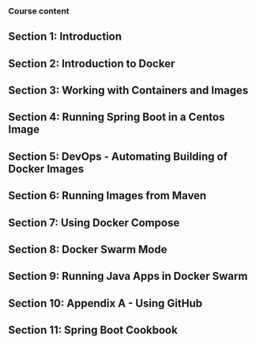 ### Course content
## Section 1: Introduction
## Section 2: Introduction to Docker
## Section 3: Working with Containers and Images
## Section 4: Running Spring Boot in a Centos Image
## Section 5: DevOps - Automating Building of Docker Images
## Section 6: Running Images from Maven
## Section 7: Using Docker Compose
## Section 8: Docker Swarm Mode
## Section 9: Running Java Apps in Docker Swarm
## Section 10: Appendix A - Using GitHub
## Section 11: Spring Boot Cookbook